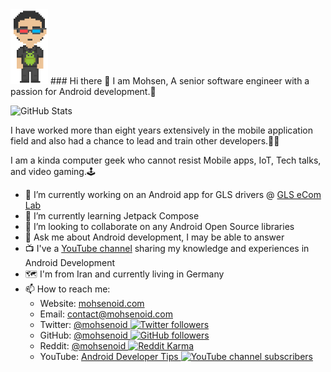 <img src="avatar.png" alt="avatar" style="zoom:25%;" />
### Hi there 👋 I am Mohsen,
A senior software engineer with a passion for Android development.🤖

![GitHub Stats](https://github-readme-stats.vercel.app/api?username=mohsenoid&theme=radical&show_icons=true&include_all_commits=true)

I have worked more than eight years extensively in the mobile application field and also had a chance to lead and train other developers.👨‍💻

I am a kinda computer geek who cannot resist Mobile apps, IoT, Tech talks, and video gaming.🕹

- 🔭 I’m currently working on an Android app for GLS drivers @ [GLS eCom Lab](https://github.com/gls-ecl)
- 🌱 I’m currently learning Jetpack Compose
- 👯 I’m looking to collaborate on any Android Open Source libraries
- 💬 Ask me about Android development, I may be able to answer
- 📺 I've a [YouTube channel](https://youtube.com/channel/UCVyVqVRYcykw6OFu61RkPsw) sharing my knowledge and experiences in Android Development
- 🗺 I'm from Iran and currently living in Germany
- 📫 How to reach me:
  - Website: [mohsenoid.com](https://mohsenoid.com)
  - Email: [contact@mohsenoid.com](mailto:contact@mohsenoid.com)
  - Twitter: [@mohsenoid ![Twitter followers](https://img.shields.io/twitter/follow/mohsenoid?style=social)](https://twitter.com/@mohsenoid)
  - GitHub: [@mohsenoid ![GitHub followers](https://img.shields.io/github/followers/mohsenoid?style=social)](https://github.com/mohsenoid/)
  - Reddit: [@mohsenoid ![Reddit Karma](https://img.shields.io/reddit/user-karma/combined/mohseniod?style=social)](https://www.reddit.com/user/mohseniod)
  - YouTube: [Android Developer Tips ![YouTube channel subscribers](https://img.shields.io/youtube/channel/subscribers/UCVyVqVRYcykw6OFu61RkPsw?style=social)](https://www.youtube.com/c/AndroidDevelopmentLightningTipsAndTricks)

